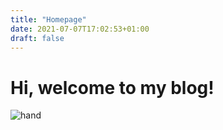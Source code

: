 ```yaml
---
title: "Homepage"
date: 2021-07-07T17:02:53+01:00
draft: false
---
```


# Hi, welcome to my blog!
![hand](hand.jpg)
